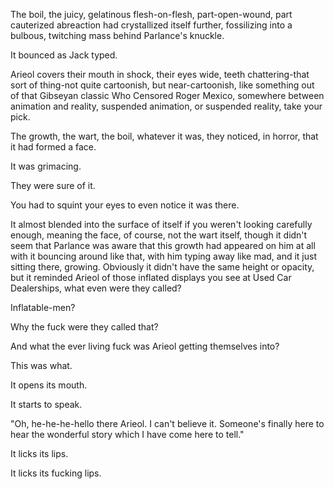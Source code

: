 The boil, the juicy, gelatinous flesh-on-flesh, part-open-wound, part cauterized abreaction had crystallized itself further, fossilizing into a bulbous, twitching mass behind Parlance's knuckle.

It bounced as Jack typed.

Arieol covers their mouth in shock, their eyes wide, teeth chattering-that sort of thing-not quite cartoonish, but near-cartoonish, like something out of that Gibseyan classic Who Censored Roger Mexico, somewhere between animation and reality, suspended animation, or suspended reality, take your pick.

The growth, the wart, the boil, whatever it was, they noticed, in horror, that it had formed a face.

It was grimacing.

They were sure of it.

You had to squint your eyes to even notice it was there.

It almost blended into the surface of itself if you weren't looking carefully enough, meaning the face, of course, not the wart itself, though it didn't seem that Parlance was aware that this growth had appeared on him at all with it bouncing around like that, with him typing away like mad, and it just sitting there, growing. Obviously it didn't have the same height or opacity, but it reminded Arieol of those inflated displays you see at Used Car Dealerships, what even were they called?

Inflatable-men?

Why the fuck were they called that?

And what the ever living fuck was Arieol getting themselves into?

This was what.

It opens its mouth.

It starts to speak.

"Oh, he-he-he-hello there Arieol. I can't believe it. Someone's finally here to hear the wonderful story which I have come here to tell."

It licks its lips.

It licks its fucking lips.